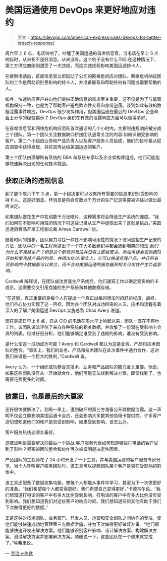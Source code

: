 # 美国运通使用 DevOps 来更好地应对违约

> 原文：<https://devops.com/american-express-uses-devops-for-better-breach-response/>

周六早上 6 点，电话铃响了，吵醒了美国运通的首席信息官。当电话在早上 6 点响起时，从来都不是好消息。从来没有。这个例子没有什么不同:在这种情况下，第三方供应商刚刚遭受了一次违规，而这次违规将影响美国运通持卡人。

在接到电话后，首席信息官立即启动了公司的网络危机应对团队。网络危机响应团队的工作是帮助识别受影响的持卡人，并准备联系和帮助任何有问题或需要帮助的人。

如今，快速响应客户并向他们提供正确信息的需求至关重要，这不仅是为了与监管机构保持一致，也是为了帮助客户避免欺诈性交易和身份盗窃。谈到如此有效的数据泄露事件响应，DevOps 很少发挥作用，但美国运通在最近的 DevOps 企业峰会上分享的经验揭示了 DevOps 组织在有效的泄露响应方面可以做得多好。

在首席信息官和网络危机响应团队首次通话的几个小时内，主要的违规响应被分成三个团队。第一个团队关注数据缺口桥接团队通常关注的内容:如何识别受影响的客户。第二个小组由业务和产品负责人以及客户服务人员组成，他们的目标是从回应调查中获得发现，并将其传达给美国运通的客户。

第三个团队由理解所有系统的 DBA 和系统专家以及企业架构师组成，他们可能能够快速解决出现的任何技术挑战。

## **获取正确的违规信息**

到了那个周六下午 3 点，第一小组决定可以收集所有需要的信息来识别受影响的持卡人。这是好消息。坏消息是将会有数以千万计的生产记录需要被评估以做出最终决定。

如果团队要在生产中拉动数千万张唱片，这种需求将会降低生产系统的速度。“我们如何在不影响可用性的情况下将这些记录从生产中提取出来？这就是挑战，”美国运通消费品开发工程副总裁 Aimee Cardwell 说。

随着时间的推移，团队努力寻找一种在不影响可用性的情况下访问这些生产记录的方法，团队中的一名工程师提出了一个在大多数组织中都会遭到嘲笑的想法:*我们为什么不克隆生产？但是这个新奇的想法并没有立即被否决。参加电话会议的团队开始权衡克隆产品的利弊，并得出结论:事实上，它可以快速克隆产品，并且所有受影响的卡数据都可以聚合，而不会对美国运通的服务器和相关可用性产生负面影响。*

Cardwell 解释说，在团队成功克隆生产系统后，他们通宵工作以确定受影响的卡成员，这需要交叉引用克隆的生产系统和其他数据存储。

“在这里，真正重要的是每个人在提出一个真正出格的想法时的舒适程度。最终，他们齐心协力实现了这一目标，因为各个团队对成功所需的人员、技术和流程有着深入的了解，”美国运通 DevOps 实施总监 Chad Avery 说道。

现在是周日早上 6 点，自从 CIO 的电话在周六早上响起以来，团队一直在不停地工作。该团队设法评估了来自各种系统的相关数据，并收集了一份潜在受影响卡会员的列表。经过仔细分析，他们能够确定谁受到了违规的影响，谁没有受到影响。

是什么使这一成功成为可能？Avery 和 Cardwell 都认为这是业务、产品和技术团队的整合。“事实上，我们的业务、产品和技术团队在此次事件中通力合作，这对我们来说是一个巨大的胜利，”Cardwell 说。

Avery 认为，一个组织成功整合其技术、业务和产品团队的能力至关重要。他说，如果这些团队没有从一开始就合作，他们可能无法找到解决方案，即使找到了，也需要花费更多的时间。

## **披露日，也是最后的大赢家**

还好很快就解决了。到周一早上，遭到破坏的第三方准备公开其数据泄露。这一声明不仅会立即影响美国运通卡会员，还会影响大多数其他信用卡提供商。许多客户迫切想知道他们的帐户是否受到影响，如果受到影响，该怎么办。

客户服务热线必须准备好。

这被证明是需要解决的最后一个挑战:客户服务代表如何知道哪些打电话的客户受到了影响？紧密的团队整合和协作再次被证明是决定性因素。

产品团队的工程师花了 24 小时开发了一个工具，并与美国运通的客户服务专家分享。当个人呼叫客户服务团队时，该工具可以提醒团队某个客户是否在受影响的群体中。

该工具还配备了数据收集功能，使每个人都能从事件中学习，甚至为下一次做更好的准备。“我们希望每个人都变得更好。我们希望自己变得更好，”卡德韦尔说。“我们想知道打电话的客户中有多大比例受到影响，打电话的客户中有多大比例没有受到影响。我们想知道我们对这些客户的响应时间。我们想知道任何其他有助于我们下次做得更好的数据。”

正是这种对技术团队、业务部门、开发人员、运营和安全团队之间协作的专注，使他们能够快速成功地管理第三方数据泄露，并为下次做得更好做好准备。“他们都能够快速开发出解决方案。他们能够识别客户影响、设计解决方案、构建解决方案、测试解决方案并部署解决方案。顺便说一下，这些团队在一个周末就完成了，”埃弗里说。

— [乔治·v·休默](https://devops.com/author/george-hulme/)